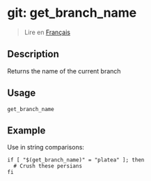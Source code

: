 # git: get_branch_name

> Lire en [Français](/docs/fr/helpers/git/get_branch_name.md)

## Description

Returns the name of the current branch

## Usage

```shell
get_branch_name
```

## Example

Use in string comparisons:

```shell
if [ "$(get_branch_name)" = "platea" ]; then
  # Crush these persians
fi
```
